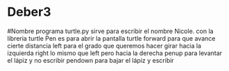 # Deber3
#Nombre
programa turtle.py sirve para escribir el nombre Nicole.
con la libreria turtle
Pen es para abrir la pantalla turtle
forward para que avance cierte distancia 
left para el grado que queremos hacer girar hacia la izquierda
right lo mismo que left pero hacia la derecha
penup para levantar el lápiz y no escribir
pendown para bajar el lápiz y escribir

